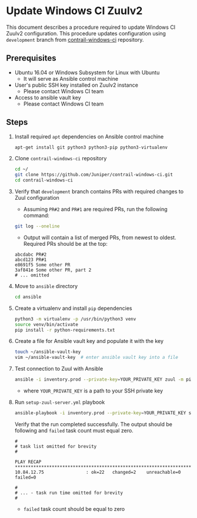 # Update Windows CI Zuulv2

This document describes a procedure required to update Windows CI Zuulv2 configuration.
This procedure updates configuration using `development` branch from [contrail-windows-ci][c-w-ci] repository.

## Prerequisites

- Ubuntu 16.04 or Windows Subsystem for Linux with Ubuntu
    - It will serve as Ansible control machine
- User's public SSH key installed on Zuulv2 instance
    - Please contact Windows CI team
- Access to ansible vault key
    - Please contact Windows CI team

## Steps

1.  Install required `apt` dependencies on Ansible control machine

    ```bash
    apt-get install git python3 python3-pip python3-virtualenv
    ```

1.  Clone `contrail-windows-ci` repository

    ```bash
    cd ~/
    git clone https://github.com/Juniper/contrail-windows-ci.git
    cd contrail-windows-ci
    ```

1.  Verify that `development` branch contains PRs with required changes to Zuul configuration

    - Assuming `PR#2` and `PR#1` are required PRs, run the following command:

    ```bash
    git log --oneline
    ```

    - Output will contain a list of merged PRs, from newest to oldest. Required PRs should be at the top:

    ```
    abcdabc PR#2
    abcd123 PR#1
    e8691f5 Some other PR
    3af841e Some other PR, part 2
    # ... omitted
    ```

1.  Move to `ansible` directory

    ```bash
    cd ansible
    ```

1.  Create a virtualenv and install `pip` dependencies

    ```bash
    python3 -m virtualenv -p /usr/bin/python3 venv
    source venv/bin/activate
    pip install -r python-requirements.txt
    ```

1.  Create a file for Ansible vault key and populate it with the key

    ```bash
    touch ~/ansible-vault-key
    vim ~/ansible-vault-key  # enter ansible vault key into a file
    ```

1.  Test connection to Zuul with Ansible

    ```bash
    ansible -i inventory.prod --private-key=YOUR_PRIVATE_KEY zuul -m ping
    ```

    - where `YOUR_PRIVATE_KEY` is a path to your SSH private key

1.  Run `setup-zuul-server.yml` playbook

    ```bash
    ansible-playbook -i inventory.prod --private-key=YOUR_PRIVATE_KEY setup-zuul-server.yml
    ```

    Verify that the run completed successfully.
    The output should be following and `failed` task count must equal zero.

    ```
    #
    # task list omitted for brevity
    #

    PLAY RECAP ******************************************************************************************
    10.84.12.75                : ok=22   changed=2    unreachable=0    failed=0

    #
    # ... - task run time omitted for brevity
    #
    ```

    - `failed` task count should be equal to zero

[c-w-ci]: https://github.com/Juniper/contrail-windows-ci
